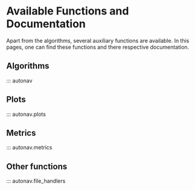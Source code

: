 # Available Functions and Documentation

Apart from the algorithms, several auxiliary functions are available. In this pages, one can find these functions and there respective documentation.

## Algorithms

::: autonav

## Plots

::: autonav.plots

## Metrics

::: autonav.metrics

## Other functions

::: autonav.file_handlers
